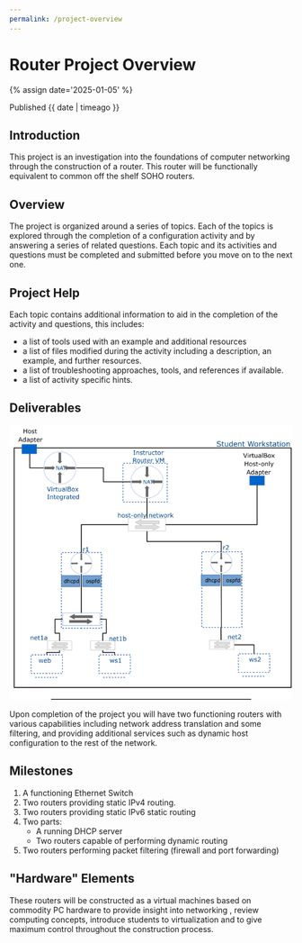 ```yaml
---
permalink: /project-overview
---
```


# Router Project Overview

{% assign date='2025-01-05' %}

Published {{ date | timeago }}

## Introduction

This project is an investigation into the foundations of computer networking through the construction of a router. This router will be functionally equivalent to common off the shelf SOHO routers.

## Overview

The project is organized around a series of topics. Each of the topics is explored through the completion of a configuration activity and by answering a series of related questions. Each topic and its activities and questions must be completed and submitted before you move on to the next one.

## Project Help

Each topic contains additional information to aid in the completion of the activity and questions, this includes:

- a list of tools used with an example and additional resources
- a list of files modified during the activity including a description, an example, and further resources.
- a list of troubleshooting approaches, tools, and references if available.
- a list of activity specific hints.

## Deliverables

![project diagram](../img/project/project-overview.png)

Upon completion of the project you will have two functioning routers with various capabilities including network address translation and some filtering, and providing additional services such as dynamic host configuration to the rest of the network.

## Milestones

1. A functioning Ethernet Switch
2. Two routers providing static IPv4 routing.
3. Two routers providing static IPv6 static routing
4. Two parts:
   - A running DHCP server
   - Two routers capable of performing dynamic routing
5. Two routers performing packet filtering (firewall and port forwarding)

## "Hardware" Elements

These routers will be constructed as a virtual machines based on commodity PC hardware to provide insight into networking , review computing concepts, introduce students to virtualization and to give maximum control throughout the construction process.
